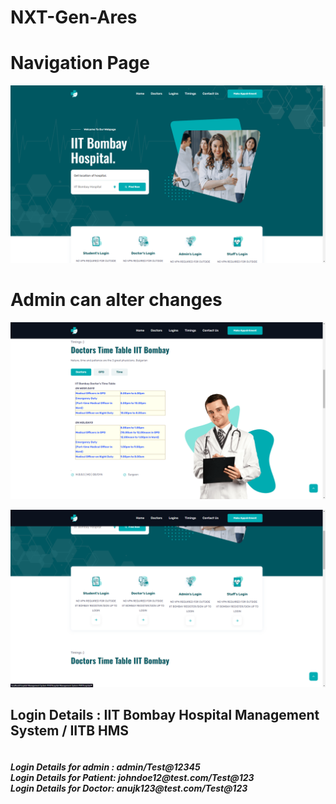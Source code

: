 
# NXT-Gen-Ares
<h1>Navigation Page </h1>

![image 3](images/img3.png)


<h1>Admin can alter changes</h1>

![image 2](images/img1.png)


![image 2](images/img2.png)
<h2>Login Details :   IIT Bombay Hospital Management System / IITB HMS</h2>
<h5>
  


<br>
Login Details for admin : admin/Test@12345
<br>
Login Details for Patient: johndoe12@test.com/Test@123
<br>
Login Details for Doctor: anujk123@test.com/Test@123
<br>
</h5>



